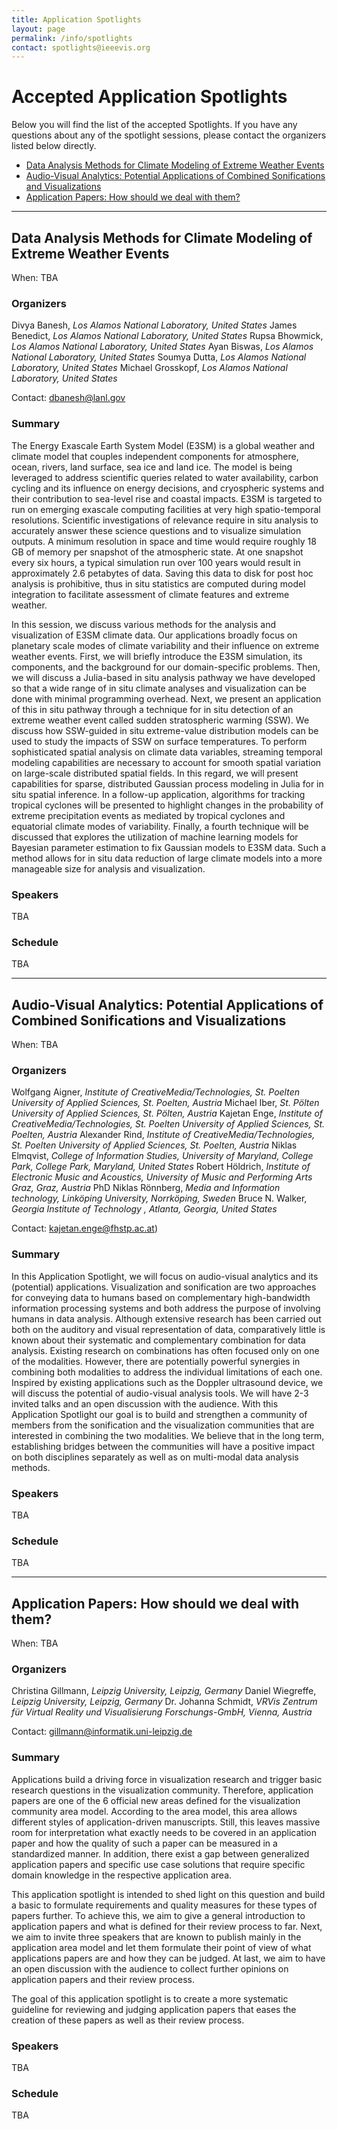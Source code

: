 ```yaml
---
title: Application Spotlights
layout: page
permalink: /info/spotlights
contact: spotlights@ieeevis.org
---
```


# Accepted Application Spotlights
Below you will find the list of the accepted Spotlights. If you have any questions about any of the spotlight sessions, please contact the organizers listed below directly.
* [Data Analysis Methods for Climate Modeling of Extreme Weather Events](#spot1)
* [Audio-Visual Analytics: Potential Applications of Combined Sonifications and Visualizations](#spot2)
* [Application Papers: How should we deal with them?](#spot3)
<hr/>

## <a name="spot1"></a>Data Analysis Methods for Climate Modeling of Extreme Weather Events
When: TBA

### Organizers

Divya Banesh, *Los Alamos National Laboratory, United States*
James Benedict, *Los Alamos National Laboratory, United States*
Rupsa Bhowmick, *Los Alamos National Laboratory, United States*
Ayan Biswas, *Los Alamos National Laboratory, United States*
Soumya Dutta, *Los Alamos National Laboratory, United States*
Michael Grosskopf, *Los Alamos National Laboratory, United States*

Contact: [dbanesh@lanl.gov](mailto:dbanesh@lanl.gov)

### Summary

The Energy Exascale Earth System Model (E3SM) is a global weather and climate model that couples independent components for atmosphere, ocean, rivers, land surface, sea ice and land ice. The model is being leveraged to address scientific queries related to water availability, carbon cycling and its influence on energy decisions, and cryospheric systems and their contribution to sea-level rise and coastal impacts. E3SM is targeted to run on emerging exascale computing facilities at very high spatio-temporal resolutions. Scientific investigations of relevance require in situ analysis to accurately answer these science questions and to visualize simulation outputs. A minimum resolution in space and time would require roughly 18 GB of memory per snapshot of the atmospheric state. At one snapshot every six hours, a typical simulation run over 100 years would result in approximately 2.6 petabytes of data. Saving this data to disk for post hoc analysis is prohibitive, thus in situ statistics are computed during model integration to facilitate assessment of climate features and extreme weather.

In this session, we discuss various methods for the analysis and visualization of E3SM climate data. Our applications broadly focus on planetary scale modes of climate variability and their influence on extreme weather events. First, we will briefly introduce the E3SM simulation, its components, and the background for our domain-specific problems. Then, we will discuss a Julia-based in situ analysis pathway we have developed so that a wide range of in situ climate analyses and visualization can be done with minimal programming overhead. Next, we present an application of this in situ pathway through a technique for in situ detection of an extreme weather event called sudden stratospheric warming (SSW). We discuss how SSW-guided in situ extreme-value distribution models can be used to study the impacts of SSW on surface temperatures. To perform sophisticated spatial analysis on climate data variables, streaming temporal modeling capabilities are necessary to account for smooth spatial variation on large-scale distributed spatial fields. In this regard, we will present capabilities for sparse, distributed Gaussian process modeling in Julia for in situ spatial inference. In a follow-up application, algorithms for tracking tropical cyclones will be presented to highlight changes in the probability of extreme precipitation events as mediated by tropical cyclones and equatorial climate modes of variability. Finally, a fourth technique will be discussed that explores the utilization of machine learning models for Bayesian parameter estimation to fix Gaussian models to E3SM data. Such a method allows for in situ data reduction of large climate models into a more manageable size for analysis and visualization.

### Speakers
TBA

### Schedule
TBA

***

## <a name="spot2"></a>Audio-Visual Analytics: Potential Applications of Combined Sonifications and Visualizations
When: TBA

### Organizers
Wolfgang Aigner, *Institute of CreativeMedia/Technologies, St. Poelten University of Applied Sciences, St. Poelten, Austria*
Michael Iber, *St. Pölten University of Applied Sciences, St. Pölten, Austria*
Kajetan Enge, *Institute of CreativeMedia/Technologies, St. Poelten University of Applied Sciences, St. Poelten, Austria*
Alexander Rind, *Institute of CreativeMedia/Technologies, St. Poelten University of Applied Sciences, St. Poelten, Austria*
Niklas Elmqvist, *College of Information Studies, University of Maryland, College Park, College Park, Maryland, United States*
Robert Höldrich, *Institute of Electronic Music and Acoustics, University of Music and Performing Arts Graz, Graz, Austria*
PhD Niklas Rönnberg, *Media and Information technology, Linköping University, Norrköping, Sweden*
Bruce N. Walker, *Georgia Institute of Technology , Atlanta, Georgia, United States*

Contact: [kajetan.enge@fhstp.ac.at](mailto:kajetan.enge@fhstp.ac.at))

### Summary
In this Application Spotlight, we will focus on audio-visual analytics and its (potential) applications. Visualization and sonification are two approaches for conveying data to humans based on complementary high-bandwidth information processing systems and both address the purpose of involving humans in data analysis. Although extensive research has been carried out both on the auditory and visual representation of data, comparatively little is known about their systematic and complementary combination for data analysis. Existing research on combinations has often focused only on one of the modalities. However, there are potentially powerful synergies in combining both modalities to address the individual limitations of each one. Inspired by existing applications such as the Doppler ultrasound device, we will discuss the potential of audio-visual analysis tools. We will have 2-3 invited talks and an open discussion with the audience. With this Application Spotlight our goal is to build and strengthen a community of members from the sonification and the visualization communities that are interested in combining the two modalities. We believe that in the long term, establishing bridges between the communities will have a positive impact on both disciplines separately as well as on multi-modal data analysis methods.

### Speakers
TBA

### Schedule
TBA
 	
***

## <a name="spot3"></a>Application Papers: How should we deal with them?
When: TBA

### Organizers

Christina Gillmann, *Leipzig University, Leipzig, Germany*
Daniel Wiegreffe, *Leipzig University, Leipzig, Germany*
Dr. Johanna Schmidt, *VRVis Zentrum für Virtual Reality und Visualisierung Forschungs-GmbH, Vienna, Austria*

Contact: [gillmann@informatik.uni-leipzig.de](mailto:gillmann@informatik.uni-leipzig.de)

### Summary
Applications build a driving force in visualization research and trigger basic research questions in the visualization community. Therefore, application papers are one of the 6 official new areas defined for the visualization community area model. According to the area model, this area allows different styles of application-driven manuscripts. Still, this leaves massive room for interpretation what exactly needs to be covered in an application paper and how the quality of such a paper can be measured in a standardized manner. In addition, there exist a gap between generalized application papers and specific use case solutions that require specific domain knowledge in the respective application area.

This application spotlight is intended to shed light on this question and build a basic to formulate requirements and quality measures for these types of papers further. To achieve this, we aim to give a general introduction to application papers and what is defined for their review process to far. Next, we aim to invite three speakers that are known to publish mainly in the application area model and let them formulate their point of view of what applications papers are and how they can be judged. At last, we aim to have an open discussion with the audience to collect further opinions on application papers and their review process.

The goal of this application spotlight is to create a more systematic guideline for reviewing and judging application papers that eases the creation of these papers as well as their review process.

### Speakers
TBA

### Schedule
TBA
 	
